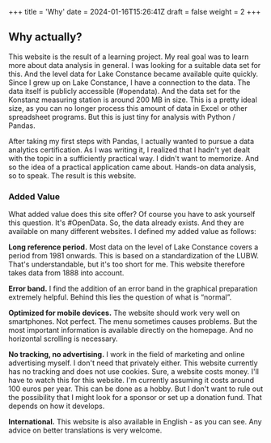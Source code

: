 +++
title = 'Why'
date = 2024-01-16T15:26:41Z
draft = false
weight = 2
+++


## Why actually?

This website is the result of a learning project. My real goal was to learn more about data analysis in general. I was looking for a suitable data set for this. And the level data for Lake Constance became available quite quickly. Since I grew up on Lake Constance, I have a connection to the data. The data itself is publicly accessible (#opendata). And the data set for the Konstanz measuring station is around 200 MB in size. This is a pretty ideal size, as you can no longer process this amount of data in Excel or other spreadsheet programs. But this is just tiny for analysis with Python / Pandas.

After taking my first steps with Pandas, I actually wanted to pursue a data analytics certification. As I was writing it, I realized that I hadn't yet dealt with the topic in a sufficiently practical way. I didn't want to memorize. And so the idea of a practical application came about. Hands-on data analysis, so to speak. The result is this website.

### Added Value

What added value does this site offer? Of course you have to ask yourself this question. It's #OpenData. So, the data already exists. And they are available on many different websites. I defined my added value as follows:

**Long reference period.** Most data on the level of Lake Constance covers a period from 1981 onwards. This is based on a standardization of the LUBW. That's understandable, but it's too short for me. This website therefore takes data from 1888 into account.

**Error band.** I find the addition of an error band in the graphical preparation extremely helpful. Behind this lies the question of what is “normal”.

**Optimized for mobile devices.** The website should work very well on smartphones. Not perfect. The menu sometimes causes problems. But the most important information is available directly on the homepage. And no horizontal scrolling is necessary.

**No tracking, no advertising.** I work in the field of marketing and online advertising myself. I don't need that privately either. This website currently has no tracking and does not use cookies. Sure, a website costs money. I'll have to watch this for this website. I'm currently assuming it costs around 100 euros per year. This can be done as a hobby. But I don't want to rule out the possibility that I might look for a sponsor or set up a donation fund. That depends on how it develops.

**International.** This website is also available in English - as you can see. Any advice on better translations is very welcome.